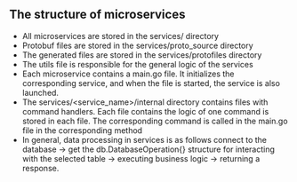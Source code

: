 ## The structure of microservices
* All microservices are stored in the services/ directory
* Protobuf files are stored in the services/proto_source directory
* The generated files are stored in the services/protofiles directory
* The utils file is responsible for the general logic of the services
* Each microservice contains a main.go file. It initializes the corresponding service, and when the file is started, the
  service is also launched.
* The services/<service_name>/internal directory contains files with command handlers. Each file contains the logic
  of one command is stored in each file. The corresponding command is called in the main.go file in the corresponding method
* In general, data processing in services is as follows connect to the database -> get the db.DatabaseOperation{}
  structure for interacting with the selected table -> executing business logic -> returning a response.